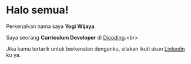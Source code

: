# Halo semua! 

Perkenalkan nama saya **Yogi Wijaya**.<br>

Saya seorang **Curriculum Developer** di [Dicoding]([https://www.dicoding.com](https://www.dicoding.com/users/yogiwijaya117/academies)/).<br>

Jika kamu tertarik untuk berkenalan denganku, silakan ikuti akun [Linkedin](https://www.linkedin.com/in/yogiwijaya117/) ku ya.
